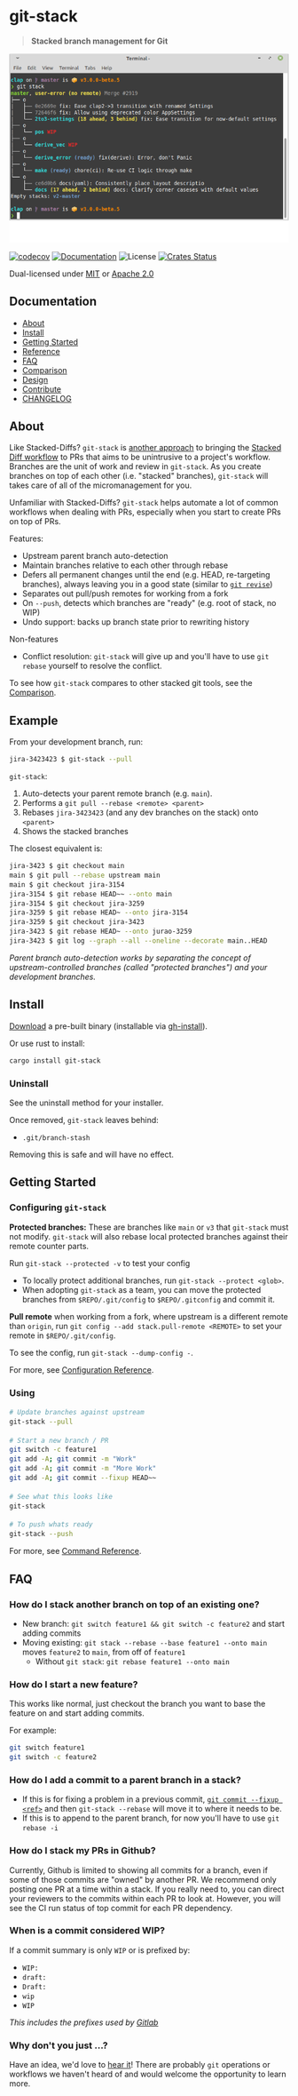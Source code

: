 # git-stack

> **Stacked branch management for Git**

![Screenshot](./docs/screenshot.png)

[![codecov](https://codecov.io/gh/gitext-rs/git-stack/branch/master/graph/badge.svg)](https://codecov.io/gh/gitext-rs/git-stack)
[![Documentation](https://img.shields.io/badge/docs-master-blue.svg)][Documentation]
![License](https://img.shields.io/crates/l/git-stack.svg)
[![Crates Status](https://img.shields.io/crates/v/git-stack.svg)](https://crates.io/crates/git-stack)

Dual-licensed under [MIT](LICENSE-MIT) or [Apache 2.0](LICENSE-APACHE)

## Documentation

- [About](#about)
- [Install](#install)
- [Getting Started](#getting-started)
- [Reference](docs/reference.md)
- [FAQ](#faq)
- [Comparison](docs/comparison.md)
- [Design](docs/design.md)
- [Contribute](CONTRIBUTING.md)
- [CHANGELOG](CHANGELOG.md)

## About

Like Stacked-Diffs? `git-stack` is [another approach](docs/comparison.md) to bringing the
[Stacked Diff workflow](https://jg.gg/2018/09/29/stacked-diffs-versus-pull-requests/)
to PRs that aims to be unintrusive to a project's workflow.  Branches are the unit
of work and review in `git-stack`.  As you create branches on top of each
other (i.e. "stacked" branches), `git-stack` will takes care of all of the
micromanagement for you.

Unfamiliar with Stacked-Diffs? `git-stack` helps automate a lot of common
workflows when dealing with PRs, especially when you start to create PRs on top
of PRs.

Features:
- Upstream parent branch auto-detection
- Maintain branches relative to each other through rebase
- Defers all permanent changes until the end (e.g. HEAD, re-targeting
  branches), always leaving you in a good state
  (similar to [`git revise`](https://github.com/mystor/git-revise/))
- Separates out pull/push remotes for working from a fork
- On `--push`, detects which branches are "ready" (e.g. root of stack, no WIP)
- Undo support: backs up branch state prior to rewriting history

Non-features
- Conflict resolution: `git-stack` will give up and you'll have to use
  `git rebase` yourself to resolve the conflict.

To see how `git-stack` compares to other stacked git tools, see the [Comparison](docs/comparison.md).

## Example

From your development branch, run:
```bash
jira-3423423 $ git-stack --pull
```

`git-stack`:
1. Auto-detects your parent remote branch (e.g. `main`).
2. Performs a `git pull --rebase <remote> <parent>`
3. Rebases `jira-3423423` (and any dev branches on the stack) onto `<parent>`
4. Shows the stacked branches

The closest equivalent is:
```bash
jira-3423 $ git checkout main
main $ git pull --rebase upstream main
main $ git checkout jira-3154
jira-3154 $ git rebase HEAD~~ --onto main
jira-3154 $ git checkout jira-3259
jira-3259 $ git rebase HEAD~ --onto jira-3154
jira-3259 $ git checkout jira-3423
jira-3423 $ git rebase HEAD~ --onto jurao-3259
jira-3423 $ git log --graph --all --oneline --decorate main..HEAD
```

*Parent branch auto-detection works by separating  the concept of
upstream-controlled branches (called "protected branches") and your development
branches.*

## Install

[Download](https://github.com/gitext-rs/git-stack/releases) a pre-built binary
(installable via [gh-install](https://github.com/crate-ci/gh-install)).

Or use rust to install:
```bash
cargo install git-stack
```

### Uninstall

See the uninstall method for your installer.

Once removed, `git-stack` leaves behind:
- `.git/branch-stash`

Removing this is safe and will have no effect.

## Getting Started

### Configuring `git-stack`

**Protected branches:** These are branches like `main` or `v3` that `git-stack`
must not modify.  `git-stack` will also rebase local protected branches against
their remote counter parts.

Run `git-stack --protected -v` to test your config
- To locally protect additional branches, run `git-stack --protect <glob>`.
- When adopting `git-stack` as a team, you can move the protected branches from
  `$REPO/.git/config` to `$REPO/.gitconfig` and commit it.

**Pull remote** when working from a fork, where upstream is a different remote than
`origin`, run `git config --add stack.pull-remote <REMOTE>` to set your remote in `$REPO/.git/config`.

To see the config, run `git-stack --dump-config -`.

For more, see [Configuration Reference](docs/reference.md#configuration).

### Using

```bash
# Update branches against upstream
git-stack --pull

# Start a new branch / PR
git switch -c feature1
git add -A; git commit -m "Work"
git add -A; git commit -m "More Work"
git add -A; git commit --fixup HEAD~~

# See what this looks like
git-stack

# To push whats ready
git-stack --push
```

For more, see [Command Reference](docs/reference.md#commands).

## FAQ

### How do I stack another branch on top of an existing one?

- New branch: `git switch feature1 && git switch -c feature2` and start adding commits
- Moving existing: `git stack --rebase --base feature1 --onto main` moves `feature2` to `main`, from off of `feature1`
  - Without `git stack`: `git rebase feature1 --onto main`

### How do I start a new feature?

This works like normal, just checkout the branch you want to base the feature on and start adding commits.

For example:
```bash
git switch feature1
git switch -c feature2
```

### How do I add a commit to a parent branch in a stack?

- If this is for fixing a problem in a previous commit,
  [`git commit --fixup <ref>`](https://git-scm.com/docs/git-commit#Documentation/git-commit.txt---fixupamendrewordltcommitgt)
  and then `git-stack --rebase` will move it to where it needs to be.
- If this is to append to the parent branch, for now you'll have to use `git rebase -i`

### How do I stack my PRs in Github?

Currently, Github is limited to showing all commits for a branch, even if some
of those commits are "owned" by another PR.  We recommend only posting one PR
at a time within a stack.  If you really need to, you can direct your reviewers
to the commits within each PR to look at.  However, you will see the CI run
status of top commit for each PR dependency.

### When is a commit considered WIP?

If a commit summary is only `WIP` or is prefixed by:
- `WIP:`
- `draft:`
- `Draft:`
- `wip `
- `WIP `

*This includes the prefixes used by [Gitlab](https://docs.gitlab.com/ee/user/project/merge_requests/drafts.html)*

### Why don't you just ...?

Have an idea, we'd love to [hear it](https://github.com/gitext-rs/git-stack/discussions)!
There are probably `git` operations or workflows we haven't heard of and would
welcome the opportunity to learn more.

[Crates.io]: https://crates.io/crates/git-stack
[Documentation]: https://docs.rs/git-stack
